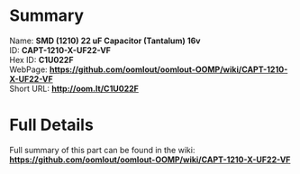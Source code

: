 
Summary
=================
  
Name: __SMD (1210) 22 uF Capacitor (Tantalum) 16v__    
ID: __CAPT-1210-X-UF22-VF__   
Hex ID: __C1U022F__   
WebPage: __https://github.com/oomlout/oomlout-OOMP/wiki/CAPT-1210-X-UF22-VF__   
Short URL: __http://oom.lt/C1U022F__   

Full Details
==========================
Full summary of this part can be found in the wiki:   
__https://github.com/oomlout/oomlout-OOMP/wiki/CAPT-1210-X-UF22-VF__    

